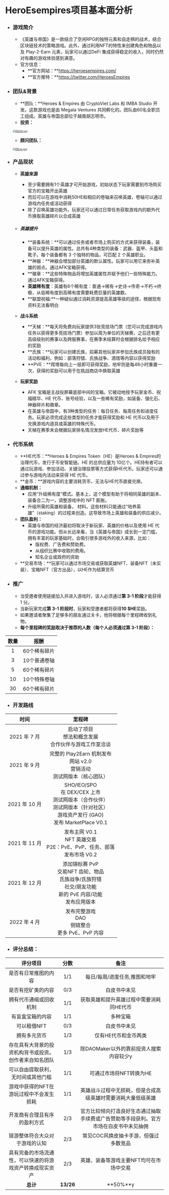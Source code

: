 # HeroEsempires项目基本面分析

- ### 游戏简介

  - 《英雄与帝国》是一款结合了空闲RPG的独特元素和自走棋的战术，结合区块链技术的策略游戏。此外，通过利用NFT的特性来创建角色和物品以及 Play-2-Earn 元素，玩家可以通过DeFi 集成获得稳定的收入，同时仍然对有趣的游戏体验感到满意。
  - 官方信息：
    - **官方网站：**https://heroesempires.com/
    - **官方推特：**https://twitter.com/HeroesEmpires



- ### 团队&背景

  - **团队：**Heroes & Empires 由 CryptoViet Labs 和 IMBA Studio 开发。这款游戏也是由 Megala Ventures 共同孵化的。团队由60名全职员工组成。英雄与帝国总部位于越南胡志明市。
  - **投资：**
  
  [<img src="https://z3.ax1x.com/2021/11/17/I5Rz0U.png" alt="I5Rz0U.png" style="zoom:50%;" />](https://imgtu.com/i/I5Rz0U)
  
  - **顾问团队：**
  
  [<img src="https://z3.ax1x.com/2021/11/17/I5RLpn.png" alt="I5RLpn.png" style="zoom: 50%;" />](https://imgtu.com/i/I5RLpn)



- ### 产品现状

  - **英雄来源**

    - 至少需要拥有1个英雄才可开始游戏，初始状态下玩家需要到市场购买官方的宝箱开出英雄
    - 而后可以在游戏中消耗50HE和相应的卷轴来召唤英雄，卷轴可以通过游戏内任务或活动获得
    - 除了召唤英雄功能外，玩家还可以通过日常任务获取游戏内的额外代币换取英雄碎片以合成英雄

  - ##### 英雄提升

    - **装备系统：**可以通过任务或者市场上购买的方式来获得装备，装备可以提升英雄的属性。总共有4种类型的装备：武器、盔甲、头盔和靴子。每个装备都有 3 个独特的物品，可匹配 2 个英雄职业。
    - **神器：**神器会增加部分英雄的默认属性。玩家可以用它来弥补英雄的弱点。通过AFK宝箱获得。
    - **徽章：**这些特殊物品将增加英雄属性并赋予他们一些特殊能力。通过AFK宝箱获得。
    - **英雄稀有度**：英雄有6个稀有度：普通→稀有→史诗→传奇→不朽→终极，从低稀有度到高稀有度需要耗费巨量的英雄数。
    - **联盟祝福:**一种疑似通过消耗资源提高英雄等级的途径，根据现有资料无法看明白

  - **战斗系统**

    - **天梯：**每天将免费向玩家提供3张竞技场门票（您可以完成游戏内任务以获得更多竞技场门票）参加以周为单位的天梯赛，之后还有更高级级别的赛事以及跨服赛事，在赛季末结算时会根据排名给予相应的奖励
    - **氏族：**玩家可以创建氏族，招募其他玩家并参加氏族成员独有的活动和福利，例如：部落狩猎、氏族战争、酒馆等内容以获得奖励
    - **PVE：**爬塔每向上一层即可获得奖励，地牢则是每48小时重置一次，获得的奖励可以用于在挑战商店中换取英雄

  - **玩家奖励**

    - AFK 宝箱是主战役屏幕底部中间的宝箱。它被动地授予玩家金币、祝福精华、HE 代币、账号经验，以及一些稀有奖励，如装备、强化石、神器碎片和徽章。
    - 在英雄与帝国中，有3种类型的任务：每日任务、每周任务和进度任务。玩家必须完成这些类型的任务才能获得奖励和 HE 代币以及用于兑换游戏内道具或英雄的特殊代币。
    - 天梯在赛季末会根据玩家排名情况发放HE代币、碎片奖励等



- ### 代币系统

  - **HE代币：**Heroes & Empires Token（HE）是Heroes & Empires的治理代币，发行于币安智能链。HE 的总供应量为 10亿个。HE持有者可以通过玩游戏、参加活动、关键治理投票等方式获得HE代币。玩家还可以通过参与游戏内活动来获得 HE 代币。
  - **金币：**游戏内容的主要消耗货币，无法与HE代币直接兑换。
  - **通缩机制：**
    - 应用“升级稀有度”模式。基本上，这个模型有助于将相同英雄的副本、装备合二为一，调整游戏中的 NFT 膨胀。
    - 升级所需的英雄和装备， 材料。这些材料只能通过“培养英雄”（staking）的过程来创造。这导致市场上英雄和装备的供应减少。
  - **团队盈利：**
    - 英雄与帝国的经济最初将取决于新玩家、英雄的价格以及使用 HE 代币的游戏功能。但从长远来看，当《英雄与帝国》成长到一定门槛，拥有丰富的玩家基础时，会吸引很多游戏外的收入来源，比如：
      - 版权费、广告费和赞助费。
      - 从组织比赛中收取的费用。
      - 知名企业或政府的资助
  - **交易市场：**玩家可以通过市场交易或获取英雄NFT、装备NFT（未实装）、宝箱NFT（官方出品），以HE作为结算货币



- ### 推广

  - 当受邀者使用链接加入并进入游戏时，该人必须通过**第 3-1 阶段**才能获得 1 分。
  - 当新玩家完成**第 3-1 阶段时**，玩家和受邀者都将获得**10 $HE**奖励。
  - 如果邀请者聚集了足够多的朋友通过关卡，他将根据每个里程碑收到礼物。
  - **每个里程碑的奖励取决于推荐的人数（每个人必须通过第 3-1 阶段）：**

| **数量** |   **报酬**   |
| :------: | :----------: |
|    1     | 60个稀有碎片 |
|    3     | 10个普通卷轴 |
|    5     | 60个稀有碎片 |
|    10    | 10个特殊卷轴 |
|    30    | 60个稀有碎片 |



- ### 开发路线

|   **时间**    |                          **里程碑**                          |
| :-----------: | :----------------------------------------------------------: |
| 2021 年 7 月  | 启动了项目<br />想法和概念发展<br />合作伙伴与游戏工作室洽谈 |
| 2021 年 9 月  | 完整的 Play2Earn 机制发布<br />网站 v2.0<br />营销活动<br />测试网版本（核心团队） |
| 2021 年 10 月 | SHO/IEO/SPO<br />在 DEX/CEX 上市<br />测试网版本（合作伙伴）<br />测试网版本（针对社区）<br />游戏资产发行 (GAO)<br />发布 MarketPlace V0.1 |
| 2021 年 11 月 | 发布主网 V0.1<br /> NFT 英雄交易<br />P2E：PvE、PvP、任务、部落<br />发布市场 V0.2 |
| 2021 年 12 月 | 添加锦标赛 PvP<br />交易NFT 齿轮、物品<br />氏族战争/氏族狩猎<br />社交/朋友功能<br />新的 PvE 内容/功能<br />发布应用版本 |
| 2022 年 4 月  | 发布完整游戏<br />DAO<br />侧链整合<br />更多 PvE、PvP 内容  |



- ### 评分总结：

|                         评分项目                         |   分数    |                             备注                             |
| :------------------------------------------------------: | :-------: | :----------------------------------------------------------: |
|                   是否有日常推图的内容                   |    1/1    |                每日/每周/进度任务,推图和地牢                 |
|                    是否有挖矿类的内容                    |    0/3    |                         白皮书中未见                         |
|                  拥有代币通缩或回收机制                  |    1/1    |           获取英雄和提升英雄过程中需要消耗同HE代币           |
|                     有盲盒宝箱的内容                     |    1/1    |                           多种宝箱                           |
|                       可以租借NFT                        |    0/3    |                         白皮书中未见                         |
|                       拥有多元货币                       |    1/3    |                     仅有HE代币和金币两类                     |
|  存在具有大背景的投资机构背书或投资。创作者来自知名团队  |    1/3    |           除DAOMaker以外的靠前投资人搜索内容较少y            |
|            可以自由提取获利，无时间或其他门槛            |    1/1    |                   可通过市场将NFT转换为HE                    |
|         游戏中获得的NFT在游玩过程中不会发生损耗          |    1/1    | 英雄战斗过程中无损耗，但是合成高级英雄时需要消耗大量低级英雄 |
|               开发商有合理且有序的盈利方式               |    2/3    | 官方比较倾向打造良好生态通过抽取手续费或广告赞助等手段获利。官方市场在白皮书中未见抽佣 |
|              链游整体符合大众对于游戏的认知              |    2/3    |            常见COC风换皮抽卡手游，但强过多数竞品             |
| 具有完备的市场流通性，可以快速的将游戏资产转换成现实资产 |    2/3    |           英雄、装备等游戏主要NFT均可在市场中交易            |
|                         **总计**                         | **13/26** |                           **50%**y                           |
